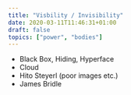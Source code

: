 ```yaml
---
title: "Visbility / Invisibility"
date: 2020-03-11T11:46:31+01:00
draft: false
topics: ["power", "bodies"]
---
```


- Black Box, Hiding, Hyperface
- Cloud
- Hito Steyerl (poor images etc.)
- James Bridle